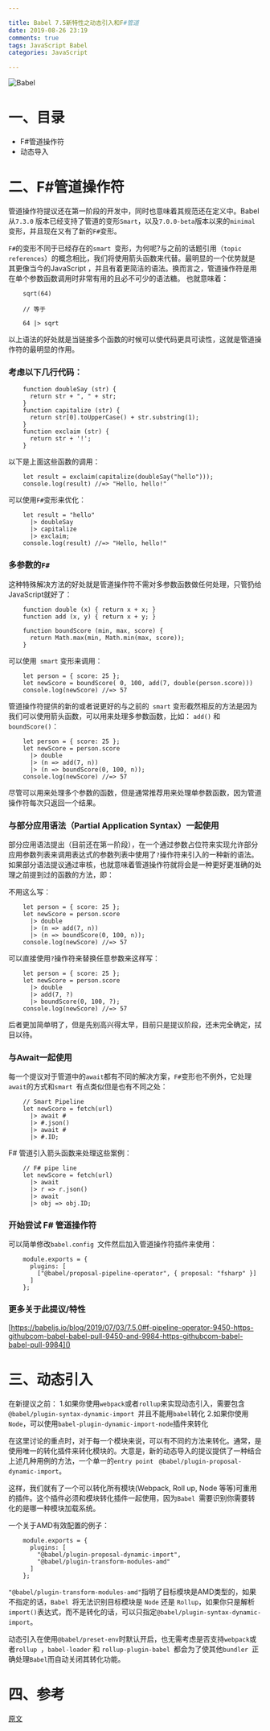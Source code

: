 ```yaml
---

title: Babel 7.5新特性之动态引入和F#管道
date: 2019-08-26 23:19
comments: true
tags: JavaScript Babel
categories: JavaScript

---
```

![Babel](https://upload-images.jianshu.io/upload_images/1741029-16b74fc4346ad169.png?imageMogr2/auto-orient/strip%7CimageView2/2/w/1240)
# 一、目录
- F#管道操作符
- 动态导入

# 二、F#管道操作符
管道操作符提议还在第一阶段的开发中，同时也意味着其规范还在定义中。Babel 从`7.3.0` 版本已经支持了管道的变形`Smart`，以及`7.0.0-beta`版本以来的`minimal`变形，并且现在又有了新的`F#`变形。

`F#`的变形不同于已经存在的`smart `变形，为何呢?与之前的话题引用（`topic references`）的概念相比，我们将使用箭头函数来代替。最明显的一个优势就是其更像当今的JavaScript ，并且有着更简洁的语法。换而言之，管道操作符是用在单个参数函数调用时非常有用的且必不可少的语法糖。
也就意味着：


		sqrt(64)
		
		// 等于
		
		64 |> sqrt


以上语法的好处就是当链接多个函数的时候可以使代码更具可读性，这就是管道操作符的最明显的作用。

<!--more-->

### 考虑以下几行代码：


		function doubleSay (str) {
		  return str + ", " + str;
		}
		function capitalize (str) {
		  return str[0].toUpperCase() + str.substring(1);
		}
		function exclaim (str) {
		  return str + '!';
		}


以下是上面这些函数的调用：


		let result = exclaim(capitalize(doubleSay("hello")));
		console.log(result) //=> "Hello, hello!"


可以使用`F#`变形来优化：

		let result = "hello"
		  |> doubleSay
		  |> capitalize
		  |> exclaim;
		console.log(result) //=> "Hello, hello!"


### 多参数的`F#`
这种特殊解决方法的好处就是管道操作符不需对多参数函数做任何处理，只管扔给JavaScript就好了：


	    function double (x) { return x + x; }
		function add (x, y) { return x + y; }
		
		function boundScore (min, max, score) {
		  return Math.max(min, Math.min(max, score));
		}


可以使用` smart` 变形来调用：

		let person = { score: 25 };
		let newScore = boundScore( 0, 100, add(7, double(person.score)))
		console.log(newScore) //=> 57


管道操作符提供的新的或者说更好的与之前的` smart` 变形截然相反的方法是因为我们可以使用箭头函数，可以用来处理多参数函数，比如： `add()` 和 `boundScore()`：

		let person = { score: 25 };
		let newScore = person.score
		  |> double
		  |> (n => add(7, n))
		  |> (n => boundScore(0, 100, n));
		console.log(newScore) //=> 57

尽管可以用来处理多个参数的函数，但是通常推荐用来处理单参数函数，因为管道操作符每次只返回一个结果。

### 与部分应用语法（Partial Application Syntax）一起使用
部分应用语法提出（目前还在第一阶段），在一个通过参数占位符来实现允许部分应用参数列表来调用表达式的参数列表中使用了`?`操作符来引入的一种新的语法。
如果部分语法提议通过审核，也就意味着管道操作符就将会是一种更好更准确的处理之前提到过的函数的方法，即：

不用这么写：

		let person = { score: 25 };
		let newScore = person.score
		  |> double
		  |> (n => add(7, n))
		  |> (n => boundScore(0, 100, n));
		console.log(newScore) //=> 57

可以直接使用`?`操作符来替换任意参数来这样写：

		let person = { score: 25 };
		let newScore = person.score
		  |> double
		  |> add(7, ?)
		  |> boundScore(0, 100, ?);
		console.log(newScore) //=> 57

后者更加简单明了，但是先别高兴得太早，目前只是提议阶段，还未完全确定，拭目以待。

### 与Await一起使用
每一个提议对于管道中的`await`都有不同的解决方案，`F#`变形也不例外，它处理`await`的方式和`smart `有点类似但是也有不同之处：

		// Smart Pipeline
		let newScore = fetch(url)
		  |> await #
		  |> #.json()
		  |> await #
		  |> #.ID;

F# 管道引入箭头函数来处理这些案例：

		// F# pipe line
		let newScore = fetch(url)
		  |> await
		  |> r => r.json()
		  |> await
		  |> obj => obj.ID;

### 开始尝试 F# 管道操作符

可以简单修改`babel.config `文件然后加入管道操作符插件来使用：

		module.exports = {
		  plugins: [
		    ["@babel/proposal-pipeline-operator", { proposal: "fsharp" }]
		  ]
		};

### 更多关于此提议/特性
[https://babeljs.io/blog/2019/07/03/7.5.0#f-pipeline-operator-9450-https-githubcom-babel-babel-pull-9450-and-9984-https-githubcom-babel-babel-pull-9984]()

# 三、动态引入
在新提议之前：
1.如果你使用`webpack`或者`rollup`来实现动态引入，需要包含`@babel/plugin-syntax-dynamic-import `并且不能用`babel`转化
2.如果你使用`Node`，可以使用`babel-plugin-dynamic-import-node`插件来转化

在这里讨论的重点时，对于每一个模块来说，可以有不同的方法来转化。通常，是使用唯一的转化插件来转化模块的。大意是，新的动态导入的提议提供了一种结合上述几种用例的方法，一个单一的`entry point ` `@babel/plugin-proposal-dynamic-import`。

这样，我们就有了一个可以转化所有模块(Webpack, Roll up, Node 等等)可重用的插件。这个插件必须和模块转化插件一起使用，因为`Babel `需要识别你需要转化的是哪一种模块加载系统。

一个关于AMD有效配置的例子：

		module.exports = {
		  plugins: [
		    "@babel/plugin-proposal-dynamic-import",
		    "@babel/plugin-transform-modules-amd"
		  ]
		};

 `"@babel/plugin-transform-modules-amd"`指明了目标模块是AMD类型的，如果不指定的话，`Babel `将无法识别目标模块是 `Node` 还是 `Rollup`，如果你只是解析` import()`表达式，而不是转化的话，可以只指定` @babel/plugin-syntax-dynamic-import `。

动态引入在使用`@babel/preset-env`时默认开启，也无需考虑是否支持`webpack`或者`rollup `，`babel-loader` 和 `rollup-plugin-babel `都会为了使其他`bundler `正确处理`Babel`而自动关闭其转化功能。

# 四、参考
[原文](https://scotch.io/bar-talk/dynamic-imports-and-f-pipes-officially-land-in-babel-75)
